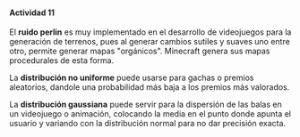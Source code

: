 #### Actividad 11

El **ruido perlin** es muy implementado en el desarrollo de videojuegos para la generación de terrenos, pues al generar cambios sutiles y suaves uno entre otro, permite generar mapas "orgánicos". Minecraft genera sus mapas procedurales de esta forma.

La **distribución no uniforme** puede usarse para gachas o premios aleatorios, dandole una probabilidad más baja a los premios más valorados.

La **distribución gaussiana** puede servir para la dispersión de las balas en un videojuego o animación, colocando la media en el punto donde apunta el usuario y variando con la distribución normal para no dar precisión exacta.